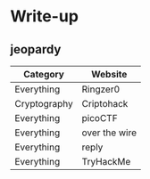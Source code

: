 # Write-up
## jeopardy
Category | Website
-- | --
Everything | Ringzer0
Cryptography | Criptohack
Everything | picoCTF
Everything | over the wire
Everything | reply
Everything | TryHackMe
